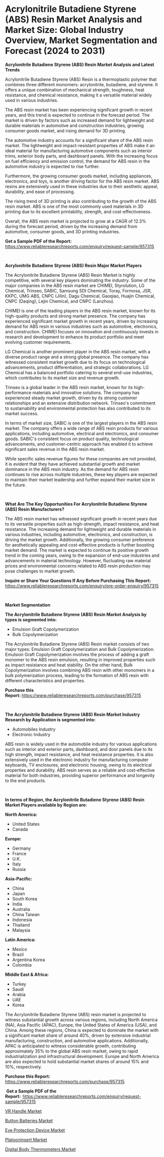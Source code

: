 <p><h1>Acrylonitrile Butadiene Styrene (ABS) Resin Market Analysis and Market Size: Global Industry Overview, Market Segmentation and Forecast (2024 to 2031)</h1></p><p><strong>Acrylonitrile Butadiene Styrene (ABS) Resin Market Analysis and Latest Trends</strong></p>
<p><p>Acrylonitrile Butadiene Styrene (ABS) Resin is a thermoplastic polymer that combines three different monomers: acrylonitrile, butadiene, and styrene. It offers a unique combination of mechanical strength, toughness, heat resistance, and chemical resistance, making it a versatile material widely used in various industries.</p><p>The ABS resin market has been experiencing significant growth in recent years, and this trend is expected to continue in the forecast period. The market is driven by factors such as increased demand for lightweight and durable materials in automotive and construction industries, growing consumer goods market, and rising demand for 3D printing.</p><p>The automotive industry accounts for a significant share of the ABS resin market. The lightweight and impact-resistant properties of ABS make it an ideal material for manufacturing automotive components such as interior trims, exterior body parts, and dashboard panels. With the increasing focus on fuel efficiency and emission control, the demand for ABS resin in the automotive industry is expected to rise further.</p><p>Furthermore, the growing consumer goods market, including appliances, electronics, and toys, is another driving factor for the ABS resin market. ABS resins are extensively used in these industries due to their aesthetic appeal, durability, and ease of processing.</p><p>The rising trend of 3D printing is also contributing to the growth of the ABS resin market. ABS is one of the most commonly used materials in 3D printing due to its excellent printability, strength, and cost-effectiveness.</p><p>Overall, the ABS resin market is projected to grow at a CAGR of 12.3% during the forecast period, driven by the increasing demand from automotive, consumer goods, and 3D printing industries.</p></p>
<p><strong>Get a Sample PDF of the Report:&nbsp;</strong> <a href="https://www.reliableresearchreports.com/enquiry/request-sample/957315">https://www.reliableresearchreports.com/enquiry/request-sample/957315</a></p>
<p>&nbsp;</p>
<p><strong>Acrylonitrile Butadiene Styrene (ABS) Resin Major Market Players</strong></p>
<p><p>The Acrylonitrile Butadiene Styrene (ABS) Resin Market is highly competitive, with several key players dominating the industry. Some of the major companies in the ABS resin market are CHIMEI, Styrolution, LG Chemical, Trinseo, SABIC, Samsung SDI Chemical, Toray, Formosa, JSR, KKPC, UMG ABS, CNPC (Jilin), Dagu Chemical, Gaoqiao, Huajin Chemical, CNPC (Daqing), Lejin Chemical, and CNPC (Lanzhou).</p><p>CHIMEI is one of the leading players in the ABS resin market, known for its high-quality products and strong market presence. The company has experienced significant market growth in recent years, driven by increasing demand for ABS resin in various industries such as automotive, electronics, and construction. CHIMEI focuses on innovation and continuously invests in research and development to enhance its product portfolio and meet evolving customer requirements.</p><p>LG Chemical is another prominent player in the ABS resin market, with a diverse product range and a strong global presence. The company has witnessed consistent market growth due to its focus on technological advancements, product differentiation, and strategic collaborations. LG Chemical has a balanced portfolio catering to several end-use industries, which contributes to its market size and revenue growth.</p><p>Trinseo is a global leader in the ABS resin market, known for its high-performance materials and innovative solutions. The company has experienced steady market growth, driven by its strong customer relationships and an extensive distribution network. Trinseo's commitment to sustainability and environmental protection has also contributed to its market success.</p><p>In terms of market size, SABIC is one of the largest players in the ABS resin market. The company offers a wide range of ABS resin products for various applications, including automotive, electrical and electronics, and consumer goods. SABIC's consistent focus on product quality, technological advancements, and customer-centric approach has enabled it to achieve significant sales revenue in the ABS resin market.</p><p>While specific sales revenue figures for these companies are not provided, it is evident that they have achieved substantial growth and market dominance in the ABS resin industry. As the demand for ABS resin continues to rise across multiple industries, these key players are expected to maintain their market leadership and further expand their market size in the future.</p></p>
<p>&nbsp;</p>
<p><strong>What Are The Key Opportunities For Acrylonitrile Butadiene Styrene (ABS) Resin Manufacturers?</strong></p>
<p><p>The ABS resin market has witnessed significant growth in recent years due to its versatile properties such as high-strength, impact resistance, and heat resistance. The increasing demand for lightweight and durable materials in various industries, including automotive, electronics, and construction, is driving the market growth. Additionally, the growing consumer preference for aesthetically appealing and cost-effective products is further boosting market demand. The market is expected to continue its positive growth trend in the coming years, owing to the expansion of end-use industries and advancements in material technology. However, fluctuating raw material prices and environmental concerns related to ABS resin production may pose challenges to market growth.</p></p>
<p><strong>Inquire or Share Your Questions If Any Before Purchasing This Report:</strong> <a href="https://www.reliableresearchreports.com/enquiry/pre-order-enquiry/957315">https://www.reliableresearchreports.com/enquiry/pre-order-enquiry/957315</a></p>
<p>&nbsp;</p>
<p><strong>Market Segmentation</strong></p>
<p><strong>The Acrylonitrile Butadiene Styrene (ABS) Resin Market Analysis by types is segmented into:</strong></p>
<p><ul><li>Emulsion Graft Copolymerization</li><li>Bulk Copolymerization</li></ul></p>
<p><p>The Acrylonitrile Butadiene Styrene (ABS) Resin market consists of two major types: Emulsion Graft Copolymerization and Bulk Copolymerization. Emulsion Graft Copolymerization involves the process of adding a graft monomer to the ABS resin emulsion, resulting in improved properties such as impact resistance and heat stability. On the other hand, Bulk Copolymerization involves combining ABS resin with other monomers in a bulk polymerization process, leading to the formation of ABS resin with different characteristics and properties.</p></p>
<p><strong>Purchase this Report:&nbsp;</strong><a href="https://www.reliableresearchreports.com/purchase/957315">https://www.reliableresearchreports.com/purchase/957315</a></p>
<p>&nbsp;</p>
<p><strong>The Acrylonitrile Butadiene Styrene (ABS) Resin Market Industry Research by Application is segmented into:</strong></p>
<p><ul><li>Automobiles Industry</li><li>Electronic Industry</li></ul></p>
<p><p>ABS resin is widely used in the automobile industry for various applications such as interior and exterior parts, dashboard, and door panels due to its high strength, impact resistance, and heat resistance properties. It is also extensively used in the electronic industry for manufacturing computer keyboards, TV enclosures, and electronic housing, owing to its electrical properties and durability. ABS resin serves as a reliable and cost-effective material for both industries, providing superior performance and longevity to the end products.</p></p>
<p>&nbsp;</p>
<p><strong>In terms of Region, the Acrylonitrile Butadiene Styrene (ABS) Resin Market Players available by Region are:</strong></p>
<p>
    <p> <strong> North America: </strong>
        <ul>
            <li>United States</li>
            <li>Canada</li>
        </ul>
        </p> 
    <p> <strong> Europe: </strong>
        <ul>
            <li>Germany</li>
            <li>France</li>
            <li>U.K.</li>
            <li>Italy</li>
            <li>Russia</li>
        </ul>
        </p> 
    <p> <strong> Asia-Pacific: </strong>
        <ul>
            <li>China</li>
            <li>Japan</li>
            <li>South Korea</li>
            <li>India</li>
            <li>Australia</li>
            <li>China Taiwan</li>
            <li>Indonesia</li>
            <li>Thailand</li>
            <li>Malaysia</li>
        </ul>
        </p> 
    <p> <strong> Latin America: </strong>
        <ul>
            <li>Mexico</li>
            <li>Brazil</li>
            <li>Argentina Korea</li>
            <li>Colombia</li>
        </ul>
        </p> 
    <p> <strong> Middle East & Africa: </strong>
        <ul>
            <li>Turkey</li>
            <li>Saudi</li>
            <li>Arabia</li>
            <li>UAE</li>
            <li>Korea</li>
        </ul>
    </p>
    </p>
<p><p>The Acrylonitrile Butadiene Styrene (ABS) resin market is projected to witness substantial growth across various regions, including North America (NA), Asia Pacific (APAC), Europe, the United States of America (USA), and China. Among these regions, China is expected to dominate the market with a significant market share of around 40%, driven by extensive industrial manufacturing, construction, and automotive applications. Additionally, APAC is anticipated to witness considerable growth, contributing approximately 35% to the global ABS resin market, owing to rapid industrialization and infrastructural development. Europe and North America are also expected to hold substantial market shares of around 15% and 10%, respectively.</p></p>
<p><strong>Purchase this Report: </strong><a href="https://www.reliableresearchreports.com/purchase/957315">https://www.reliableresearchreports.com/purchase/957315</a></p>
<p>&nbsp;<strong>Get a Sample PDF of the Report:&nbsp;&nbsp;</strong><a href="https://www.reliableresearchreports.com/enquiry/request-sample/957315">https://www.reliableresearchreports.com/enquiry/request-sample/957315</a></p>
<p><strong></strong></p>
<p><p><a href="https://medium.com/@besaosmani1903/analyzing-vr-handle-market-global-industry-perspective-and-forecast-2024-to-2031-a7e986816666">VR Handle Market</a></p><p><a href="https://medium.com/@paulbryant18/button-batteries-market-trends-and-market-analysis-forecasted-for-period-2024-2031-e724a4fd99f5">Button Batteries Market</a></p><p><a href="https://medium.com/@besaosmani1903/eye-protection-device-market-size-and-market-trends-complete-industry-overview-2024-to-2031-ead666417a2e">Eye Protection Device Market</a></p><p><a href="https://medium.com/@besaosmani1903/platooninsert-market-trends-forecast-and-competitive-analysis-to-2031-610868c0fd53">Platooninsert Market</a></p><p><a href="https://medium.com/@besaosmani1903/digital-body-thermometers-market-the-key-to-successful-business-strategy-forecast-till-2031-291d2f4bc077">Digital Body Thermometers Market</a></p></p>